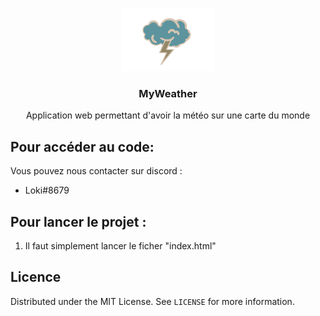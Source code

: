 <!-- PROJECT LOGO -->
<br />
<p align="center">
  <a href="https://github.com/othneildrew/Best-README-Template">
    <img src="img/LogoMyWeatherV2.png" alt="Logo" width="150" height="100">
  </a>

  <h3 align="center">MyWeather</h3>

  <p align="center">
    Application web permettant d'avoir la météo sur une carte du monde
    <br />
  </p>
</p>




<!-- Get Access to the project -->
## Pour accéder au code:

Vous pouvez nous contacter sur discord :
  - Loki#8679

<!-- GETTING STARTED -->
## Pour lancer le projet :

1. Il faut simplement lancer le ficher "index.html"
 

<!-- LICENSE -->
## Licence

Distributed under the MIT License. See `LICENSE` for more information.
